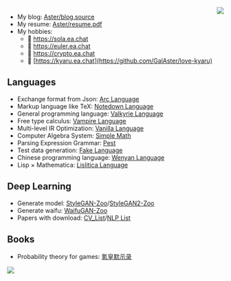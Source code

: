 <img align="right" src="https://aster-readme.vercel.app/api/top-langs/?username=oovm&exclude_lang=html+javascript+arc+css" />

- My blog: [Aster/blog.source](https://github.com/GalAster/blog.source/tree/master)
- My resume: [Aster/resume.pdf]()
- My hobbies:
  - 🎼 https://sola.ea.chat
  - 🚀 https://euler.ea.chat
  - 🔮 https://crypto.ea.chat
  - 🎀 [https://kyaru.ea.chat](https://github.com/GalAster/love-kyaru)

## Languages

- Exchange format from Json: [Arc Language](https://arc-lang.netlify.app)
- Markup language like TeX: [Notedown Language](https://notedown-language.netlify.app/cn/basic)
- General programming language: [Valkyrie Language](https://valkyrie-language.netlify.app/cn/basic/#literal)
- Free type calculus: [Vampire Language]()
- Multi-level IR Optimization: [Vanilla Language]()
- Computer Algebra System: [Simple Math](https://github.com/GalAster/SimpleMath)
- Parsing Expression Grammar: [Pest](https://github.com/pest-parser)
- Test data generation: [Fake Language]()
- Chinese programming language: [Wenyan Language](https://wenyan.netlify.app/basic)
- Lisp × Mathematica: [Lislitica Language](https://github.com/nyar-lang/Lislitica)


## Deep Learning

- Generate model: [StyleGAN-Zoo](https://github.com/GalAster/StyleGAN-Zoo)/[StyleGAN2-Zoo]()
- Generate waifu: [WaifuGAN-Zoo]()
- Papers with download: [CV_List](https://github.com/GalAster/CV_List)/[NLP List]()

## Books


- Probability theory for games: [氪皇默示录](https://github.com/GalAster/Tales-of-Kejin)

![](https://github-profile-trophy.vercel.app/?username=galaster)

